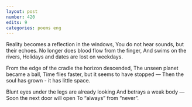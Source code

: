 ```yaml
---
layout: post
number: 420
edits: 9
categories: poems eng
---
```


Reality becomes a reflection in the windows,
You do not hear sounds, but their echoes.
No longer does blood flow from the finger, 
And swims on the rivers,
Holidays and dates are lost on weekdays.

From the edge of the cradle the horizon descended,
The unseen planet became a ball,
Time flies faster, but it seems to have stopped —
Then the soul has grown - it has little space.

Blunt eyes under the legs are already looking 
And betrays a weak body —
Soon the next door will open
To “always” from “never”.
